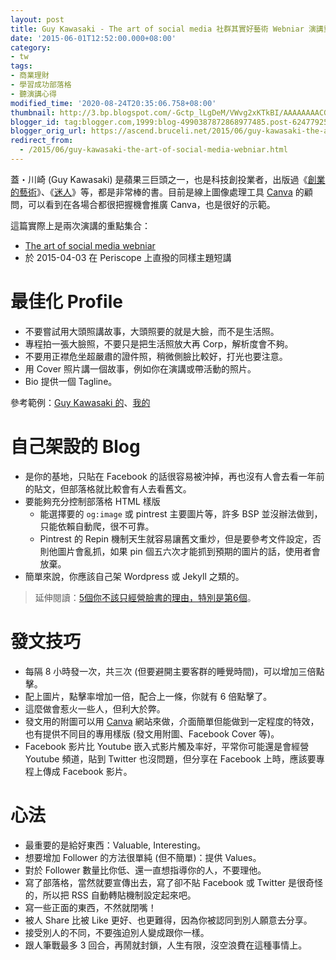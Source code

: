 ```yaml
---
layout: post
title: Guy Kawasaki - The art of social media 社群其實好藝術 Webniar 演講重點筆記
date: '2015-06-01T12:52:00.000+08:00'
category:
- tw
tags:
- 商業理財
- 學習成功部落格
- 聽演講心得
modified_time: '2020-08-24T20:35:06.758+08:00'
thumbnail: http://3.bp.blogspot.com/-Gctp_lLgDeM/VWvg2xKTkBI/AAAAAAAACGY/tLapgpW4U0Q/s72-c/2Q%253D%253D.jpg
blogger_id: tag:blogger.com,1999:blog-4990387872868977485.post-6247792506210404847
blogger_orig_url: https://ascend.bruceli.net/2015/06/guy-kawasaki-the-art-of-social-media-webniar.html
redirect_from:
  - /2015/06/guy-kawasaki-the-art-of-social-media-webniar.html
---
```


蓋・川崎 (Guy Kawasaki) 是蘋果三巨頭之一，也是科技創投業者，出版過《[創業的藝術](http://www.books.com.tw/exep/assp.php/bruceli/products/F013479315?utm_source=bruceli&utm_medium=ap-books&utm_content=recommend&utm_campaign=ap-201506)》、《[迷人](http://www.books.com.tw/exep/assp.php/bruceli/products/0010556820?utm_source=bruceli&utm_medium=ap-books&utm_content=recommend&utm_campaign=ap-201506)》等，都是非常棒的書。目前是線上圖像處理工具 [Canva](https://www.canva.com/) 的顧問，可以看到在各場合都很把握機會推廣 Canva，也是很好的示範。

這篇實際上是兩次演講的重點集合：

- [The art of social media webniar](https://www.youtube.com/watch?v=sDGuc7G6PRs)
- 於 2015-04-03 在 Periscope 上直撥的同樣主題短講

# 最佳化 Profile

- 不要嘗試用大頭照講故事，大頭照要的就是大臉，而不是生活照。
- 專程拍一張大臉照，不要只是把生活照放大再 Corp，解析度會不夠。
- 不要用正襟危坐超嚴肅的證件照，稍微側臉比較好，打光也要注意。
- 用 Cover 照片講一個故事，例如你在演講或帶活動的照片。
- Bio 提供一個 Tagline。

參考範例：[Guy Kawasaki 的](https://www.facebook.com/guy?fref=ts)、[我的](https://www.facebook.com/ascendbruce)

# 自己架設的 Blog

- 是你的基地，只貼在 Facebook 的話很容易被沖掉，再也沒有人會去看一年前的貼文，但部落格就比較會有人去看舊文。
- 要能夠充分控制部落格 HTML 樣版
  - 能選擇要的 `og:image` 或 pintrest 主要圖片等，許多 BSP 並沒辦法做到，只能依賴自動爬，很不可靠。
  - Pintrest 的 Repin 機制天生就容易讓舊文重炒，但是要參考文件設定，否則他圖片會亂抓，如果 pin 個五六次才能抓到預期的圖片的話，使用者會放棄。
- 簡單來說，你應該自己架 Wordpress 或 Jekyll 之類的。

> 延伸閱讀：[5個你不該只經營臉書的理由，特別是第6個](http://www.inside.com.tw/2015/04/02/5-reasons-not-only-facebook)。

# 發文技巧

- 每隔 8 小時發一次，共三次 (但要避開主要客群的睡覺時間)，可以增加三倍點擊。
- 配上圖片，點擊率增加一倍，配合上一條，你就有 6 倍點擊了。
- 這麼做會惹火一些人，但利大於弊。
- 發文用的附圖可以用 [Canva](https://www.canva.com/) 網站來做，介面簡單但能做到一定程度的特效，也有提供不同目的專用樣版 (發文用附圖、Facebook Cover 等)。
- Facebook 影片比 Youtube 嵌入式影片觸及率好，平常你可能還是會經營 Youtube 頻道，貼到 Twitter 也沒問題，但分享在 Facebook 上時，應該要專程上傳成 Facebook 影片。

# 心法

- 最重要的是給好東西：Valuable, Interesting。
- 想要增加 Follower 的方法很單純 (但不簡單)：提供 Values。
- 對於 Follower 數量比你低、還一直想指導你的人，不要理他。
- 寫了部落格，當然就要宣傳出去，寫了卻不貼 Facebook 或 Twitter 是很奇怪的，所以把 RSS 自動轉貼機制設定起來吧。
- 寫一些正面的東西，不然就閉嘴！
- 被人 Share 比被 Like 更好、也更難得，因為你被認同到別人願意去分享。
- 接受別人的不同，不要強迫別人變成跟你一樣。
- 跟人筆戰最多 3 回合，再鬧就封鎖，人生有限，沒空浪費在這種事情上。
